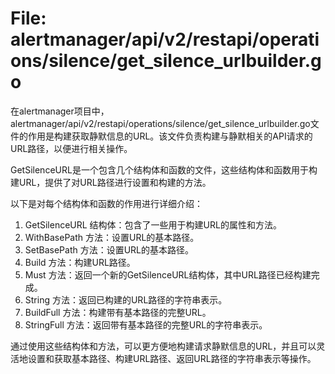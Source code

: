 # File: alertmanager/api/v2/restapi/operations/silence/get_silence_urlbuilder.go

在alertmanager项目中，alertmanager/api/v2/restapi/operations/silence/get_silence_urlbuilder.go文件的作用是构建获取静默信息的URL。该文件负责构建与静默相关的API请求的URL路径，以便进行相关操作。

GetSilenceURL是一个包含几个结构体和函数的文件，这些结构体和函数用于构建URL，提供了对URL路径进行设置和构建的方法。

以下是对每个结构体和函数的作用进行详细介绍：

1. GetSilenceURL 结构体：包含了一些用于构建URL的属性和方法。
2. WithBasePath 方法：设置URL的基本路径。
3. SetBasePath 方法：设置URL的基本路径。
4. Build 方法：构建URL路径。
5. Must 方法：返回一个新的GetSilenceURL结构体，其中URL路径已经构建完成。
6. String 方法：返回已构建的URL路径的字符串表示。
7. BuildFull 方法：构建带有基本路径的完整URL。
8. StringFull 方法：返回带有基本路径的完整URL的字符串表示。

通过使用这些结构体和方法，可以更方便地构建请求静默信息的URL，并且可以灵活地设置和获取基本路径、构建URL路径、返回URL路径的字符串表示等操作。

